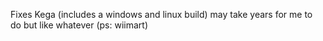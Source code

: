 Fixes Kega (includes a windows and linux build)
may take years for me to do but like whatever
(ps: wiimart)
